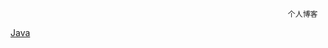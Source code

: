 
                                                                  个人博客
 
 
<a href="https://wuzhidexianzhe.github.io/java.html"> Java</a>
